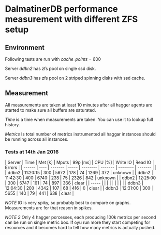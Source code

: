 # DalmatinerDB performance measurement with different ZFS setup

## Environment

Following tests are run with *cache_points* = 600

Server *ddbn2* has zfs pool on single ssd disk.

Server *ddbn3* has zfs pool on 2 striped spinning disks with ssd cache.

## Measurement

All measurements are taken at least 10 minutes after all hagger agents are started to make sure all buffers are saturated.

*Time* is a time when measurements are taken. You can use it to lookup full history.

*Metrics* Is total number of metrics instrumented all haggar instances should be running across all instances.

### Tests at 14th Jan 2016

| Server |     Time | Met [k] | Mputs | 99p [ms] | CPU [%] | Write IO | Read IO | Errors  |
| ------ |     ---- | ------- | ----- | -------- | ------- | -------- | ------- |         |
| ddbn2  | 11:20:15 |     300 |  5672 |      178 |      74 |     1269 |     372 | unknown |
| ddbn2  | 11:42:30 |     400 |  6740 |      238 |      75 |     2326 |     842 | unknown |
| ddbn2  | 12:25:00 |     300 |  5747 |      161 |      74 |      897 |     366 | clear   |
| -----  |          |         |       |          |         |          |         |         |
| ddbn3  | 12:04:30 |     200 |  4342 |      107 |      68 |      416 |       0 | clear   |
| ddbn3  | 12:31:00 |     300 |  5655 |      140 |      79 |      441 |     638 | clear   |

*NOTE* IO is very spiky, so probably best to compare on graphs. Measurements are for that reason in spikes.

*NOTE 2* Only 4 hagger porcesses, each producing 100k metrics per second can be run on single metric box. If oyu run more they start competing for resources and it becomes hard to tell how many metrics is actually pushed.
